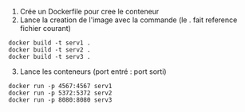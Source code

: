 1) Crée un Dockerfile pour cree le conteneur
2) Lance la creation de l'image avec la commande (le . fait reference fichier courant)
```
docker build -t serv1 .
docker build -t serv2 .
docker build -t serv3 .
```

3) Lance les conteneurs (port entré : port sorti)
```
docker run -p 4567:4567 serv1
docker run -p 5372:5372 serv2
docker run -p 8080:8080 serv3
```